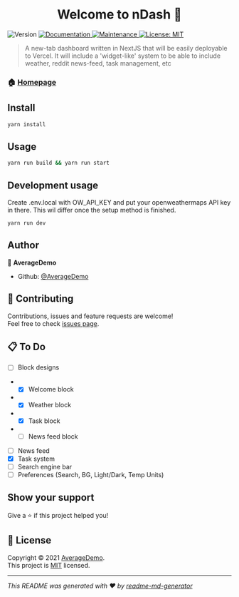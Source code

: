 <h1 align="center">Welcome to nDash 👋</h1>
<p>
  <img alt="Version" src="https://img.shields.io/badge/version-0.1.0-blue.svg?cacheSeconds=2592000" />
  <a href="https://github.com/AverageDemo/nDash#readme" target="_blank">
    <img alt="Documentation" src="https://img.shields.io/badge/documentation-yes-brightgreen.svg" />
  </a>
  <a href="https://github.com/AverageDemo/nDash/graphs/commit-activity" target="_blank">
    <img alt="Maintenance" src="https://img.shields.io/badge/Maintained%3F-yes-green.svg" />
  </a>
  <a href="https://github.com/AverageDemo/nDash/blob/master/LICENSE" target="_blank">
    <img alt="License: MIT" src="https://img.shields.io/github/license/AverageDemo/nDash" />
  </a>
</p>

> A new-tab dashboard written in NextJS that will be easily deployable to Vercel. It will include a 'widget-like' system to be able to include weather, reddit news-feed, task management, etc

### 🏠 [Homepage](https://github.com/AverageDemo/nDash#readme)

## Install

```sh
yarn install
```

## Usage

```sh
yarn run build && yarn run start
```

## Development usage

Create .env.local with OW_API_KEY and put your openweathermaps API key in there.
This wil differ once the setup method is finished.

```sh
yarn run dev
```

## Author

👤 **AverageDemo**

- Github: [@AverageDemo](https://github.com/AverageDemo)

## 🤝 Contributing

Contributions, issues and feature requests are welcome!<br />Feel free to check [issues page](https://github.com/AverageDemo/nDash/issues).

## 📋 To Do

- [ ] Block designs
- - [x] Welcome block
- - [x] Weather block
- - [x] Task block
- - [ ] News feed block
- [ ] News feed
- [x] Task system
- [ ] Search engine bar
- [ ] Preferences (Search, BG, Light/Dark, Temp Units)

## Show your support

Give a ⭐️ if this project helped you!

## 📝 License

Copyright © 2021 [AverageDemo](https://github.com/AverageDemo).<br />
This project is [MIT](https://github.com/AverageDemo/nDash/blob/master/LICENSE) licensed.

---

_This README was generated with ❤️ by [readme-md-generator](https://github.com/kefranabg/readme-md-generator)_
